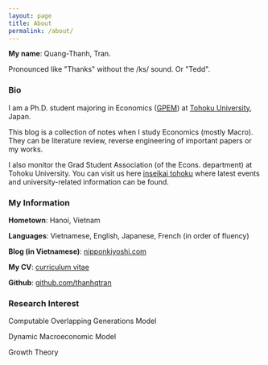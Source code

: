 ```yaml
---
layout: page
title: About
permalink: /about/
---
```



**My name**: Quang-Thanh, Tran.

Pronounced like "Thanks" without the /ks/ sound. Or "Tedd".

### Bio


I am a Ph.D. student majoring in Economics ([GPEM](https://www.econ.tohoku.ac.jp/english/page-gpem.html)) at [Tohoku University](https://www.timeshighereducation.com/world-university-rankings/tohoku-university), Japan.

This blog is a collection of notes when I study Economics (mostly Macro). They can be literature review, reverse engineering of important papers or my works.

I also monitor the Grad Student Association (of the Econs. department) at Tohoku University. You can visit us here [inseikai tohoku](inseikaitohoku.wordpress.com) where latest events and university-related information can be found.

### My Information

**Hometown**: Hanoi, Vietnam

**Languages**: Vietnamese, English, Japanese, French (in order of fluency)

**Blog (in Vietnamese)**: [nipponkiyoshi.com](https://nipponkiyoshi.com)

**My CV**: [curriculum vitae](https://thanhqtran.github.io/cv/)

**Github**: [github.com/thanhqtran](https://github.com/thanhqtran) 

### Research Interest

Computable Overlapping Generations Model

Dynamic Macroeconomic Model

Growth Theory